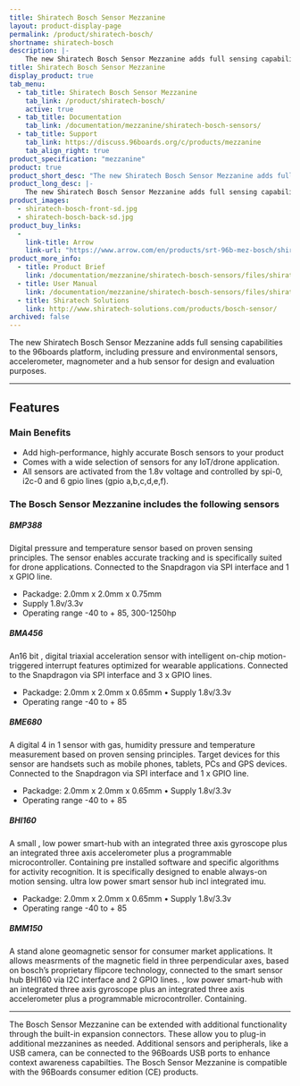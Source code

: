 ```yaml
---
title: Shiratech Bosch Sensor Mezzanine
layout: product-display-page
permalink: /product/shiratech-bosch/
shortname: shiratech-bosch
description: |-
    The new Shiratech Bosch Sensor Mezzanine adds full sensing capabilities to the 96boards platform, including pressure and environmental sensors, accelerometer, magnometer and a hub sensor for design and evaluation purposes.
title: Shiratech Bosch Sensor Mezzanine
display_product: true
tab_menu:
  - tab_title: Shiratech Bosch Sensor Mezzanine
    tab_link: /product/shiratech-bosch/
    active: true
  - tab_title: Documentation
    tab_link: /documentation/mezzanine/shiratech-bosch-sensors/
  - tab_title: Support
    tab_link: https://discuss.96boards.org/c/products/mezzanine
    tab_align_right: true
product_specification: "mezzanine"
product: true
product_short_desc: "The new Shiratech Bosch Sensor Mezzanine adds full sensing capabilities to the 96boards platform, including pressure and environmental sensors, accelerometer, magnometer and a hub sensor for design and evaluation purposes."
product_long_desc: |-
    The new Shiratech Bosch Sensor Mezzanine adds full sensing capabilities to the 96boards platform, including pressure and environmental sensors, accelerometer, magnometer and a hub sensor for design and evaluation purposes. The following Bosch sensors are assembled on the mezzanine: BHI160 – Sensor HUB with integrated IMU, BMM150 – Geomagnetic sensor, BMP388 – Digital pressure sensor, BME680 – Gas, pressure, temperature and humidity sensor, BMA456 – Triaxial acceleration sensor
product_images:
  - shiratech-bosch-front-sd.jpg
  - shiratech-bosch-back-sd.jpg
product_buy_links:
  -
    link-title: Arrow
    link-url: "https://www.arrow.com/en/products/srt-96b-mez-bosch/shiratech"
product_more_info:
  - title: Product Brief
    link: /documentation/mezzanine/shiratech-bosch-sensors/files/shiratech-bosch-sensors-quick-start.pdf
  - title: User Manual
    link: /documentation/mezzanine/shiratech-bosch-sensors/files/shiratech-bosch-sensors-user-manual.pdf
  - title: Shiratech Solutions
    link: http://www.shiratech-solutions.com/products/bosch-sensor/
archived: false
---
```

The new Shiratech Bosch Sensor Mezzanine adds full sensing capabilities to the 96boards platform, including pressure and environmental sensors, accelerometer, magnometer and a hub sensor for design and evaluation purposes.

***

## Features

### Main Benefits

- Add high-performance, highly accurate Bosch sensors to your product
- Comes with a wide selection of sensors for any IoT/drone application.
- All sensors are activated from the 1.8v voltage and controlled by spi-0, i2c-0 and 6 gpio lines (gpio a,b,c,d,e,f).

### The Bosch Sensor Mezzanine includes the following sensors

##### BMP388

Digital pressure and temperature sensor based on proven sensing principles. The sensor enables accurate tracking and is specifically suited for drone applications. Connected to the Snapdragon via SPI interface and 1 x GPIO line.

- Packadge: 2.0mm x 2.0mm x 0.75mm
- Supply 1.8v/3.3v
- Operating range -40 to + 85, 300-1250hp

##### BMA456

An16 bit , digital triaxial acceleration sensor with intelligent on-chip motion-triggered interrupt features optimized for wearable applications. Connected to the Snapdragon via SPI interface and 3 x GPIO lines.

- Packadge: 2.0mm x 2.0mm x 0.65mm • Supply 1.8v/3.3v
- Operating range -40 to + 85

##### BME680

A digital 4 in 1 sensor with gas, humidity pressure and temperature measurement based on proven sensing principles. Target devices for this sensor are handsets such as mobile phones, tablets, PCs and GPS devices. Connected to the Snapdragon via SPI interface and 1 x GPIO line.

- Packadge: 2.0mm x 2.0mm x 0.65mm • Supply 1.8v/3.3v
- Operating range -40 to + 85

##### BHI160

A small , low power smart-hub with an integrated three axis gyroscope plus an integrated three axis accelerometer plus a programmable microcontroller. Containing pre installed software and specific algorithms for activity recognition. It is specifically designed to enable always-on motion sensing. ultra low power smart sensor hub incl integrated imu.

- Packadge: 2.0mm x 2.0mm x 0.65mm • Supply 1.8v/3.3v
- Operating range -40 to + 85

##### BMM150

A stand alone geomagnetic sensor for consumer market applications. It allows measrments of the magnetic field in three perpendicular axes, based on bosch’s proprietary flipcore technology, connected to the smart sensor hub BHI160 via I2C interface and 2 GPIO lines. , low power smart-hub with an integrated three axis gyroscope plus an integrated three axis accelerometer plus a programmable microcontroller. Containing.

***

The Bosch Sensor Mezzanine can be extended with additional functionality through the built-in expansion connectors. These allow you to plug-in additional mezzanines as needed. Additional sensors and peripherals, like a USB camera,
can be connected to the 96Boards USB ports to enhance context awareness capabilties. The Bosch Sensor Mezzanine is compatible with the 96Boards consumer edition (CE) products.